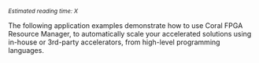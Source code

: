 *<small id="time">Estimated reading time: X</small>*

The following application examples demonstrate how to use Coral FPGA Resource
Manager, to automatically scale your accelerated solutions using in-house or
3rd-party accelerators, from high-level programming languages.
